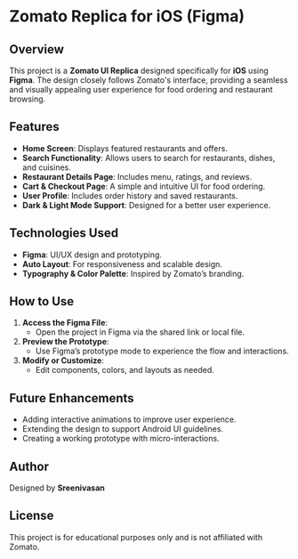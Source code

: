 # Zomato Replica for iOS (Figma)
## Overview
This project is a **Zomato UI Replica** designed specifically for **iOS** using **Figma**. The design closely follows Zomato's interface, providing a seamless and visually appealing user experience for food ordering and restaurant browsing.
## Features
- **Home Screen**: Displays featured restaurants and offers.
- **Search Functionality**: Allows users to search for restaurants, dishes, and cuisines.
- **Restaurant Details Page**: Includes menu, ratings, and reviews.
- **Cart & Checkout Page**: A simple and intuitive UI for food ordering.
- **User Profile**: Includes order history and saved restaurants.
- **Dark & Light Mode Support**: Designed for a better user experience.
## Technologies Used
- **Figma**: UI/UX design and prototyping.
- **Auto Layout**: For responsiveness and scalable design.
- **Typography & Color Palette**: Inspired by Zomato’s branding.
## How to Use
1. **Access the Figma File**:
   - Open the project in Figma via the shared link or local file.
2. **Preview the Prototype**:
   - Use Figma’s prototype mode to experience the flow and interactions.
3. **Modify or Customize**:
   - Edit components, colors, and layouts as needed.
## Future Enhancements
- Adding interactive animations to improve user experience.
- Extending the design to support Android UI guidelines.
- Creating a working prototype with micro-interactions.
## Author
Designed by **Sreenivasan**
## License
This project is for educational purposes only and is not affiliated with Zomato.

